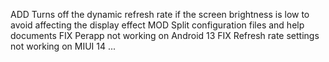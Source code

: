 ADD Turns off the dynamic refresh rate if the screen brightness is low to avoid affecting the display effect
MOD Split configuration files and help documents
FIX Perapp not working on Android 13
FIX Refresh rate settings not working on MIUI 14
...
